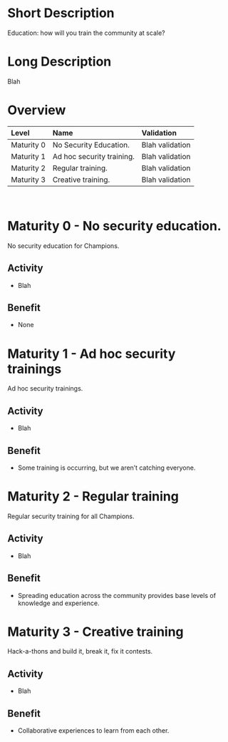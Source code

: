 # Short Description
Education: how will you train the community at scale?

# Long Description
Blah

# Overview

| Level | Name | Validation |
|:---|:---|:---|
| Maturity 0 | No Security Education. | Blah validation
| Maturity 1 | Ad hoc security training. | Blah validation
| Maturity 2 | Regular training. | Blah validation
| Maturity 3 | Creative training. | Blah validation

&nbsp;
# Maturity 0 - No security education.
No security education for Champions.

## Activity
* Blah
  
## Benefit
* None

# Maturity 1 - Ad hoc security trainings
Ad hoc security trainings.
## Activity
* Blah 

## Benefit
* Some training is occurring, but we aren’t catching everyone.

# Maturity 2 - Regular training
Regular security training for all Champions.
## Activity
* Blah

## Benefit
* Spreading education across the community provides base levels of knowledge and experience.

# Maturity 3 - Creative training
Hack-a-thons and build it, break it, fix it contests.
## Activity
* Blah

## Benefit
* Collaborative experiences to learn from each other.